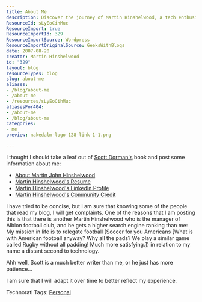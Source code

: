 ```yaml
---
title: About Me
description: Discover the journey of Martin Hinshelwood, a tech enthusiast sharing insights and experiences while striving to stand out in a world of football fame.
ResourceId: sLyEoCihMuc
ResourceImport: true
ResourceImportId: 329
ResourceImportSource: Wordpress
ResourceImportOriginalSource: GeeksWithBlogs
date: 2007-08-20
creator: Martin Hinshelwood
id: "329"
layout: blog
resourceTypes: blog
slug: about-me
aliases:
- /blog/about-me
- /about-me
- /resources/sLyEoCihMuc
aliasesFor404:
- /about-me
- /blog/about-me
categories:
- me
preview: nakedalm-logo-128-link-1-1.png

---
```

I thought I should take a leaf out of [Scott Dorman's](http://geekswithblogs.net/sdorman/archive/2007/08/15/About.aspx "About Scott Dorman") book and post some information about me:

- [About Martin John Hinshelwood](http://blog.multidimensionalfreethinking.co.uk/archive/2007/08/20/About-Martin-John-Hinshelwood.aspx)
- [Martin Hinshelwood's Resume](skydrive.multidimensionalfreethinking.co.uk/Public/Resume)
- [Martin Hinshelwood's LinkedIn Profile](http://linkedin.multidimensionalfreethinking.co.uk)
- [Martin Hinshelwood's Community Credit](community-credit.multidimensionalfreethinking.co.uk)

I have tried to be concise, but I am sure that knowing some of the people that read my blog, I will get complaints. One of the reasons that I am posting this is that there is another Martin Hinshelwood who is the manager of Albion football club, and he gets a higher search engine ranking than me: My mission in life is to relegate football (Soccer for you Americans \[What is with American football anyway? Why all the pads? We play a similar game called Rugby without all padding! Much more satisfying.\]) in relation to my name a distant second to technology.

Ahh well, Scott is a much better writer than me, or he just has more patience...

I am sure that I will adapt it over time to better reflect my experience.

Technorati Tags: [Personal](http://technorati.com/tags/Personal)
